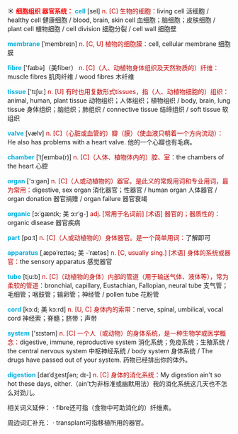 ☀ <font color="red">**细胞组织 器官系统：**</font>
<font color="sky blue">**cell**</font> [sel] 
<font color="#c00000">n. [C] 生物的细胞：</font>living cell 活细胞 / healthy cell 健康细胞 / blood, brain, skin cell 血细胞；脑细胞；皮肤细胞 / plant cell 植物细胞 / cell division 细胞分裂 / cell wall 细胞壁
           
<font color="sky blue">**membrane**</font> [ˈmembreɪn]
<font color="#c00000">n. [C, U] 植物的细胞膜：</font>cell, cellular membrane 细胞膜

<font color="sky blue">**fibre**</font> ['faɪbə]（美fiber）
<font color="#c00000">n. [C]（人、动植物身体组织及天然物质的）纤维：</font>muscle fibres 肌肉纤维 / wood fibres 木纤维

<font color="sky blue">**tissue**</font> ['tɪʃu:] 
<font color="#c00000">n. [U] 有时也用复数形式tissues，指（人、动植物细胞的）组织：</font>animal, human, plant tissue 动物组织；人体组织；植物组织 / body, brain, lung tissue 身体组织；脑组织；肺组织 / connective tissue 结缔组织 / soft tissue 软组织
           
<font color="sky blue">**valve**</font> [vælv]
<font color="#c00000">n. [C]（心脏或血管的）瓣（膜）（使血液只朝着一个方向流动）：</font>He also has problems with a heart valve. 他的一个心瓣也有毛病。
           
<font color="sky blue">**chamber**</font> [ˈtʃeɪmbə(r)]
<font color="#c00000">n. [C]（人体、植物体内的）腔、室：</font>the chambers of the heart 心腔

<font color="sky blue">**organ**</font> ['ɔ:ɡən] 
<font color="#c00000">n. [C]（人或动植物的）器官。是此义的常规用词和专业用词，最为常用：</font>digestive, sex organ 消化器官；性器官 / human organ 人体器官 / organ donation 器官捐赠 / organ failure 器官衰竭
           
<font color="sky blue">**organic**</font> [ɔ:ˈgænɪk; 美 ɔ:rˈg-]
<font color="#c00000">adj. [常用于名词前] [术语] 器官的；器质性的：</font>organic disease 器官疾病

<font color="sky blue">**part**</font> [pɑːt] 
<font color="#c00000">n. [C]（人或动植物的）身体器官。是一个简单用词：</font>了解即可

<font color="sky blue">**apparatus**</font> [ˌæpəˈreɪtəs; 美 -ˈrætəs]
<font color="#c00000">n. [C, usually sing.] [术语] 身体的系统或器官：</font>the sensory apparatus 感觉器官

<font color="sky blue">**tube**</font> [tju:b] 
<font color="#c00000">n. [C]（动植物的身体）内部的管道（用于输送气体、液体等），常为柔软的管道：</font>bronchial, capillary, Eustachian, Fallopian, neural tube 支气管；毛细管；咽鼓管；输卵管；神经管 / pollen tube 花粉管
                      
<font color="sky blue">**cord**</font> [kɔ:d; 美 kɔ:rd]
<font color="#c00000">n. [U, C] 身体内的索带：</font>nerve, spinal, umbilical, vocal cord 神经索；脊髓；脐带；声带

<font color="sky blue">**system**</font> ['sɪstəm] 
<font color="#c00000">n. [C] 一个人（或动物）的身体系统，是一种生物学或医学概念：</font>digestive, immune, reproductive system 消化系统；免疫系统；生殖系统 / the central nervous system 中枢神经系统 / body system 身体系统 / The drugs have passed out of your system. 药物已经排出你的体外。

<font color="sky blue">**digestion**</font> [daɪˈdʒestʃən; dɪ-]
<font color="#c00000">n. [C] 身体的消化系统：</font>My digestion ain't so hot these days, either.（ain't为非标准或幽默用法）我的消化系统这几天也不怎么对劲儿。

相关词义延伸：
· fibre还可指（食物中可助消化的）纤维素。

周边词汇补充：
· transplant可指移植所用的器官。